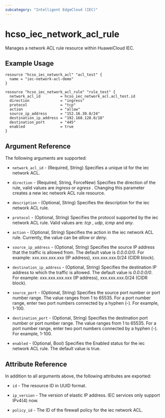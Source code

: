 ```yaml
---
subcategory: "Intelligent EdgeCloud (IEC)"
---
```


# hcso_iec_network_acl_rule

Manages a network ACL rule resource within HuaweiCloud IEC.

## Example Usage

```hcl
resource "hcso_iec_network_acl" "acl_test" {
  name = "iec-network-acl-demo"
}

resource "hcso_iec_network_acl_rule" "rule_test" {
  network_acl_id         = hcso_iec_network_acl.acl_test.id
  direction              = "ingress"
  protocol               = "tcp"
  action                 = "allow"
  source_ip_address      = "152.16.30.0/24"
  destination_ip_address = "192.168.128.0/18"
  destination_port       = "445"
  enabled                = true
}
```

## Argument Reference

The following arguments are supported:

* `network_acl_id` - (Required, String) Specifies a unique id for the iec network ACL.

* `direction` - (Required, String, ForceNew) Specifies the direction of the rule, valid values are *ingress* or *egress*
  . Changing this parameter creates a new iec network ACL rule resource.

* `description` - (Optional, String) Specifies the description for the iec network ACL rule.

* `protocol` - (Optional, String) Specifies the protocol supported by the iec network ACL rule. Valid values are: *tcp*
  , *udp*, *icmp* and *any*.

* `action` - (Optional, String) Specifies the action in the iec network ACL rule. Currently, the value can be *allow*
  or *deny*.

* `source_ip_address` - (Optional, String) Specifies the source IP address that the traffic is allowed from. The default
  value is *0.0.0.0/0*. For example:
  xxx.xxx.xxx.xxx (IP address), xxx.xxx.xxx.0/24 (CIDR block).

* `destination_ip_address` - (Optional, String) Specifies the destination IP address to which the traffic is allowed.
  The default value is *0.0.0.0/0*. For example: xxx.xxx.xxx.xxx (IP address), xxx.xxx.xxx.0/24 (CIDR block).

* `source_port` - (Optional, String) Specifies the source port number or port number range. The value ranges from 1 to
  65535. For a port number range, enter two port numbers connected by a hyphen (-). For example, 1-100.

* `destination_port` - (Optional, String) Specifies the destination port number or port number range. The value ranges
  from 1 to 65535. For a port number range, enter two port numbers connected by a hyphen (-). For example, 1-100.

* `enabled` - (Optional, Bool) Specifies the Enabled status for the iec network ACL rule. The default value is true.

## Attribute Reference

In addition to all arguments above, the following attributes are exported:

* `id` - The resource ID in UUID format.

* `ip_version` - The version of elastic IP address. IEC services only support IPv4(4) now.

* `policy_id` - The ID of the firewall policy for the iec network ACL.

